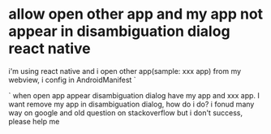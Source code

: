 
# allow open other app and my app not appear in disambiguation dialog react native

i'm using react native and i open other app(sample: xxx app) from my webview, i config in AndroidManifest
`
<intent-filter>
          <action android:name="android.intent.action.VIEW" />
          <category android:name="android.intent.category.DEFAULT" />
          <category android:name="android.intent.category.BROWSABLE" />
          <data android:scheme="xxx" />
</intent-filter>

`
when open app appear disambiguation dialog have my app and xxx app. I want remove my app in disambiguation dialog, how do i do?
i fonud many way on google and old question on stackoverflow but i don't success, please help me

        